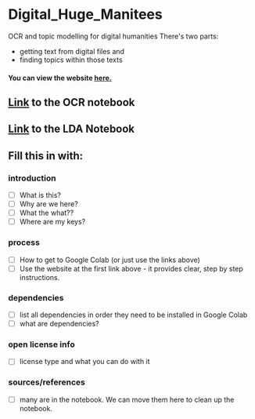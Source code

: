 # Digital_Huge_Manitees
OCR and topic modelling for digital humanities
There's two parts: 
- getting text from digital files and 
- finding topics within those texts

#### You can view the website [here.](https://digitalhugmanitees.github.io/DH_Topic_Workshop/)

## [Link](https://colab.research.google.com/github/DigitalHugManitees/DH_Topic_Workshop/blob/main/OCR_text_analysis_on_Colab_v69.ipynb) to the OCR notebook
## [Link](https://colab.research.google.com/github/DigitalHugManitees/DH_Topic_Workshop/blob/main/LDA_with_ngrams_on_Colab_v26.ipynb) to the LDA Notebook

## Fill this in with:
### introduction
- [ ] What is this?
- [ ] Why are we here?
- [ ] What the what??
- [ ] Where are my keys?
### process
- [ ] How to get to Google Colab (or just use the links above)
- [ ] Use the website at the first link above - it provides clear, step by step instructions.

### dependencies
- [ ] list all dependencies in order they need to be installed in Google Colab
- [ ] what are dependencies?

### open license info
- [ ] license type and what you can do with it

### sources/references
- [ ] many are in the notebook. We can move them here to clean up the notebook. 
